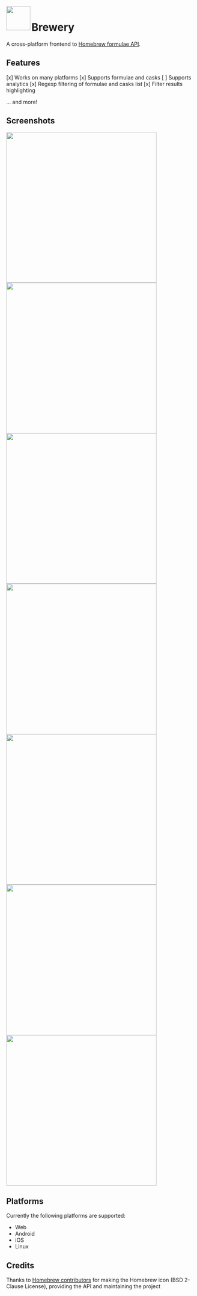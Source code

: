 <img align="left" width="64" height="64" src="icons/icon.png">
<h1>Brewery</h1>

A cross-platform frontend to [Homebrew formulae API](https://formulae.brew.sh).

## Features

[x] Works on many platforms
[x] Supports formulae and casks
[ ] Supports analytics
[x] Regexp filtering of formulae and casks list
[x] Filter results highlighting

... and more!

## Screenshots

<img src="screenshots/flutter_01.png" width=400>
<img src="screenshots/flutter_02.png" width=400>
<img src="screenshots/flutter_03.png" width=400>
<img src="screenshots/flutter_04.png" width=400>
<img src="screenshots/flutter_05.png" width=400>
<img src="screenshots/flutter_06.png" width=400>
<img src="screenshots/flutter_07.png" width=400>

## Platforms

Currently the following platforms are supported:
- Web
- Android
- iOS
- Linux

## Credits

Thanks to <a href="https://brew.sh" title="brew">Homebrew contributors</a> for making the Homebrew icon (BSD 2-Clause License), providing the API and maintaining the project
